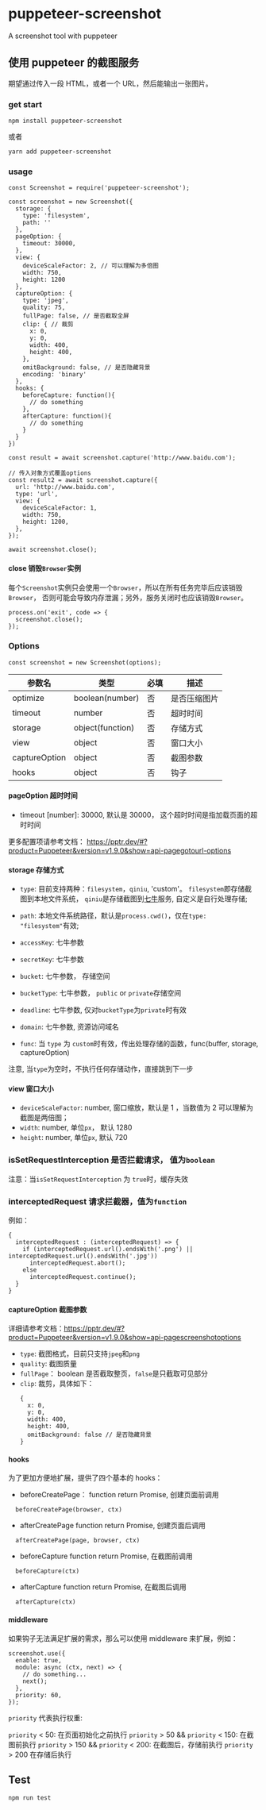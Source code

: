 # puppeteer-screenshot

A screenshot tool with puppeteer

## 使用 puppeteer 的截图服务

期望通过传入一段 HTML，或者一个 URL，然后能输出一张图片。

### get start

```
npm install puppeteer-screenshot
```

或者

```
yarn add puppeteer-screenshot
```

### usage

```
const Screenshot = require('puppeteer-screenshot');

const screenshot = new Screenshot({
  storage: {
    type: 'filesystem',
    path: ''
  },
  pageOption: {
    timeout: 30000,
  },
  view: {
    deviceScaleFactor: 2, // 可以理解为多倍图
    width: 750,  
    height: 1200  
  },
  captureOption: {
    type: 'jpeg',
    quality: 75,
    fullPage: false, // 是否截取全屏
    clip: { // 裁剪
      x: 0,
      y: 0,
      width: 400,
      height: 400,
    },
    omitBackground: false, // 是否隐藏背景
    encoding: 'binary'
  },
  hooks: {
    beforeCapture: function(){
      // do something
    },
    afterCapture: function(){
      // do something
    }
  }  
})

const result = await screenshot.capture('http://www.baidu.com');

// 传入对象方式覆盖options
const result2 = await screenshot.capture({
  url: 'http://www.baidu.com',
  type: 'url',
  view: {
    deviceScaleFactor: 1,
    width: 750,
    height: 1200,
  },
});

await screenshot.close();
```

#### close 销毁`Browser`实例

每个`Screenshot`实例只会使用一个`Browser`，所以在所有任务完毕后应该销毁`Browser`， 否则可能会导致内存泄漏；另外，服务关闭时也应该销毁`Browser`。

```
process.on('exit', code => {
  screenshot.close();
});
```

### Options

```
const screenshot = new Screenshot(options);
```

| 参数名        | 类型             | 必填 | 描述         |
| ------------- | ---------------- | ---- | ------------ |
| optimize      | boolean(number)  | 否   | 是否压缩图片 |
| timeout       | number           | 否   | 超时时间     |
| storage       | object(function) | 否   | 存储方式     |
| view          | object           | 否   | 窗口大小     |
| captureOption | object           | 否   | 截图参数     |
| hooks         | object           | 否   | 钩子         |

#### pageOption 超时时间

* timeout [number]: 30000, 默认是 30000， 这个超时时间是指加载页面的超时时间

更多配置项请参考文档： https://pptr.dev/#?product=Puppeteer&version=v1.9.0&show=api-pagegotourl-options

#### storage 存储方式

* `type`: 目前支持两种：`filesystem`，`qiniu`, 'custom'。 `filesystem`即存储截图到本地文件系统， `qiniu`是存储截图到[七牛](https://developer.qiniu.com/)服务, 自定义是自行处理存储;

* `path`: 本地文件系统路径，默认是`process.cwd()`，仅在`type: "filesystem"`有效;

* `accessKey`: 七牛参数
* `secretKey`: 七牛参数
* `bucket`: 七牛参数， 存储空间
* `bucketType`: 七牛参数， `public` or `private`存储空间
* `deadline`: 七牛参数, 仅对`bucketType`为`private`时有效
* `domain`: 七牛参数, 资源访问域名

* `func`: 当 `type` 为 `custom`时有效，传出处理存储的函数，func(buffer, storage, captureOption)

注意, 当`type`为空时，不执行任何存储动作，直接跳到下一步

#### view 窗口大小

* `deviceScaleFactor`: number, 窗口缩放，默认是 1 ，当数值为 2 可以理解为截图是两倍图；
* `width`: number, 单位`px`， 默认 1280
* `height`: number, 单位`px`, 默认 720

### isSetRequestInterception 是否拦截请求， 值为`boolean`

注意：当`isSetRequestInterception` 为 `true`时，缓存失效

### interceptedRequest 请求拦截器，值为`function`

例如：

```
{
  interceptedRequest : (interceptedRequest) => {
    if (interceptedRequest.url().endsWith('.png') || interceptedRequest.url().endsWith('.jpg'))
      interceptedRequest.abort();
    else
      interceptedRequest.continue();
  }
}
```

#### captureOption 截图参数

详细请参考文档：https://pptr.dev/#?product=Puppeteer&version=v1.9.0&show=api-pagescreenshotoptions

* `type`: 截图格式，目前只支持`jpeg`和`png`
* `quality`: 截图质量
* `fullPage`： boolean 是否截取整页，`false`是只截取可见部分
* `clip`: 裁剪，具体如下：
  ```
  {
    x: 0,
    y: 0,
    width: 400,
    height: 400,
    omitBackground: false // 是否隐藏背景
  }
  ```

#### hooks

为了更加方便地扩展，提供了四个基本的 hooks：

* beforeCreatePage： function return Promise, 创建页面前调用

```
  beforeCreatePage(browser, ctx)
```

* afterCreatePage function return Promise, 创建页面后调用

```
  afterCreatePage(page, browser, ctx)
```

* beforeCapture function return Promise, 在截图前调用

```
  beforeCapture(ctx)
```

* afterCapture function return Promise, 在截图后调用

```
  afterCapture(ctx)
```

#### middleware

如果钩子无法满足扩展的需求，那么可以使用 middleware 来扩展，例如：

```
screenshot.use({
  enable: true,
  module: async (ctx, next) => {
    // do something...
    next();
  },
  priority: 60,
});
```

`priority` 代表执行权重:

`priority` < 50: 在页面初始化之前执行
`priority` > 50 && `priority` < 150: 在截图前执行
`priority` > 150 && `priority` < 200: 在截图后，存储前执行
`priority` > 200 在存储后执行

## Test

```
npm run test
```
